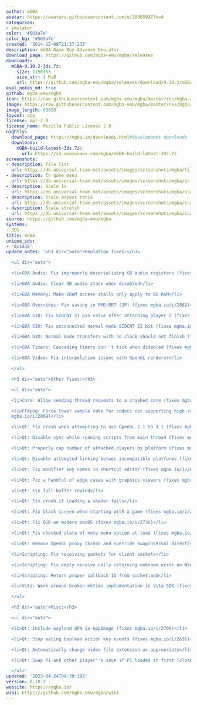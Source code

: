 ```yaml
---
author: mGBA
avatar: https://avatars.githubusercontent.com/u/10085927?v=4
categories:
- emulator
color: '#503a7e'
color_bg: '#503a7e'
created: '2014-12-09T21:37:23Z'
description: mGBA Game Boy Advance Emulator
download_page: https://github.com/mgba-emu/mgba/releases
downloads:
  mGBA-0.10.2-3ds.7z:
    size: 1196353
    size_str: 1 MiB
    url: https://github.com/mgba-emu/mgba/releases/download/0.10.2/mGBA-0.10.2-3ds.7z
eval_notes_md: true
github: mgba-emu/mgba
icon: https://raw.githubusercontent.com/mgba-emu/mgba/master/res/mgba-48.png
image: https://raw.githubusercontent.com/mgba-emu/mgba/master/res/mgba-256.png
image_length: 43839
layout: app
license: mpl-2.0
license_name: Mozilla Public License 2.0
nightly:
  download_page: https://mgba.io/downloads.html#development-downloads
  downloads:
    mGBA-build-latest-3ds.7z:
      url: https://s3.amazonaws.com/mgba/mGBA-build-latest-3ds.7z
screenshots:
- description: File list
  url: https://db.universal-team.net/assets/images/screenshots/mgba/file-list.png
- description: In game menu
  url: https://db.universal-team.net/assets/images/screenshots/mgba/in-game-menu.png
- description: Scale 1x
  url: https://db.universal-team.net/assets/images/screenshots/mgba/scale-1x.png
- description: Scale aspect ratio
  url: https://db.universal-team.net/assets/images/screenshots/mgba/scale-aspect-ratio.png
- description: Scale stretch
  url: https://db.universal-team.net/assets/images/screenshots/mgba/scale-stretch.png
source: https://github.com/mgba-emu/mgba
systems:
- 3DS
title: mGBA
unique_ids:
- '0x1A1E'
update_notes: '<h3 dir="auto">Emulation fixes:</h3>

  <ul dir="auto">

  <li>GBA Audio: Fix improperly deserializing GB audio registers (fixes mgba.io/i/2793)</li>

  <li>GBA Audio: Clear GB audio state when disabled</li>

  <li>GBA Memory: Make VRAM access stalls only apply to BG RAM</li>

  <li>GBA Overrides: Fix saving in PMD:RRT (JP) (fixes mgba.io/i/2862)</li>

  <li>GBA SIO: Fix SIOCNT SI pin value after attaching player 2 (fixes mgba.io/i/2805)</li>

  <li>GBA SIO: Fix unconnected normal mode SIOCNT SI bit (fixes mgba.io/i/2810)</li>

  <li>GBA SIO: Normal mode transfers with no clock should not finish (fixes mgba.io/i/2811)</li>

  <li>GBA Timers: Cascading timers don''t tick when disabled (fixes mgba.io/i/2812)</li>

  <li>GBA Video: Fix interpolation issues with OpenGL renderer</li>

  </ul>

  <h3 dir="auto">Other fixes:</h3>

  <ul dir="auto">

  <li>Core: Allow sending thread requests to a crashed core (fixes mgba.io/i/2784)</li>

  <li>FFmpeg: Force lower sample rate for codecs not supporting high rates (fixes
  mgba.io/i/2869)</li>

  <li>Qt: Fix crash when attempting to use OpenGL 2.1 to 3.1 (fixes mgba.io/i/2794)</li>

  <li>Qt: Disable sync while running scripts from main thread (fixes mgba.io/i/2738)</li>

  <li>Qt: Properly cap number of attached players by platform (fixes mgba.io/i/2807)</li>

  <li>Qt: Disable attempted linking betwen incompatible platforms (fixes mgba.io/i/2702)</li>

  <li>Qt: Fix modifier key names in shortcut editor (fixes mgba.io/i/2817)</li>

  <li>Qt: Fix a handful of edge cases with graphics viewers (fixes mgba.io/i/2827)</li>

  <li>Qt: Fix full-buffer rewind</li>

  <li>Qt: Fix crash if loading a shader fails</li>

  <li>Qt: Fix black screen when starting with a game (fixes mgba.io/i/2781)</li>

  <li>Qt: Fix OSD on modern macOS (fixes mgba.io/i/2736)</li>

  <li>Qt: Fix checked state of mute menu option at load (fixes mgba.io/i/2701)</li>

  <li>Qt: Remove OpenGL proxy thread and override SwapInterval directly instead</li>

  <li>Scripting: Fix receiving packets for client sockets</li>

  <li>Scripting: Fix empty receive calls returning unknown error on Windows</li>

  <li>Scripting: Return proper callback ID from socket.add</li>

  <li>Vita: Work around broken mktime implementation in Vita SDK (fixes mgba.io/i/2876)</li>

  </ul>

  <h3 dir="auto">Misc:</h3>

  <ul dir="auto">

  <li>Qt: Include wayland QPA in AppImage (fixes mgba.io/i/2796)</li>

  <li>Qt: Stop eating boolean action key events (fixes mgba.io/i/2636)</li>

  <li>Qt: Automatically change video file extension as appropriate</li>

  <li>Qt: Swap P1 and other player''s save if P1 loaded it first (closes mgba.io/i/2750)</li>

  </ul>'
updated: '2023-04-24T04:39:19Z'
version: 0.10.2
website: https://mgba.io/
wiki: https://github.com/mgba-emu/mgba/wiki
---
```

